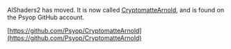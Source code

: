 AlShaders2 has moved. It is now called [CryptomatteArnold](https://github.com/Psyop/CryptomatteArnold), and is found on the Psyop GitHub account. 

[https://github.com/Psyop/CryptomatteArnold](https://github.com/Psyop/CryptomatteArnold)
